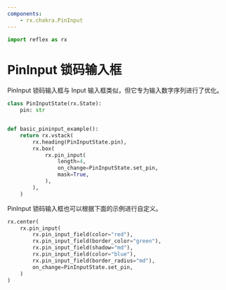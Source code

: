 ```yaml
---
components:
    - rx.chakra.PinInput
---
```


```python exec
import reflex as rx
```

# PinInput 锁码输入框

PinInput 锁码输入框与 Input 输入框类似，但它专为输入数字序列进行了优化。

```python demo exec
class PinInputState(rx.State):
    pin: str


def basic_pininput_example():
    return rx.vstack(
        rx.heading(PinInputState.pin),
        rx.box(
            rx.pin_input(
                length=4,
                on_change=PinInputState.set_pin,
                mask=True,
            ),
        ),
    )
```

PinInput 锁码输入框也可以根据下面的示例进行自定义。

```python demo
rx.center(
    rx.pin_input(
        rx.pin_input_field(color="red"),
        rx.pin_input_field(border_color="green"),
        rx.pin_input_field(shadow="md"),
        rx.pin_input_field(color="blue"),
        rx.pin_input_field(border_radius="md"),
        on_change=PinInputState.set_pin,
    )
)
```

